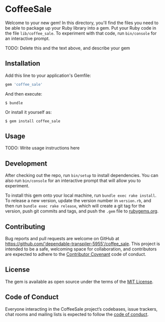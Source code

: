 # CoffeeSale

Welcome to your new gem! In this directory, you'll find the files you need to be able to package up your Ruby library into a gem. Put your Ruby code in the file `lib/coffee_sale`. To experiment with that code, run `bin/console` for an interactive prompt.

TODO: Delete this and the text above, and describe your gem

## Installation

Add this line to your application's Gemfile:

```ruby
gem 'coffee_sale'
```

And then execute:

    $ bundle

Or install it yourself as:

    $ gem install coffee_sale

## Usage

TODO: Write usage instructions here

## Development

After checking out the repo, run `bin/setup` to install dependencies. You can also run `bin/console` for an interactive prompt that will allow you to experiment.

To install this gem onto your local machine, run `bundle exec rake install`. To release a new version, update the version number in `version.rb`, and then run `bundle exec rake release`, which will create a git tag for the version, push git commits and tags, and push the `.gem` file to [rubygems.org](https://rubygems.org).

## Contributing

Bug reports and pull requests are welcome on GitHub at https://github.com/'dependable-transpiler-5955'/coffee_sale. This project is intended to be a safe, welcoming space for collaboration, and contributors are expected to adhere to the [Contributor Covenant](http://contributor-covenant.org) code of conduct.

## License

The gem is available as open source under the terms of the [MIT License](https://opensource.org/licenses/MIT).

## Code of Conduct

Everyone interacting in the CoffeeSale project’s codebases, issue trackers, chat rooms and mailing lists is expected to follow the [code of conduct](https://github.com/'dependable-transpiler-5955'/coffee_sale/blob/master/CODE_OF_CONDUCT.md).
